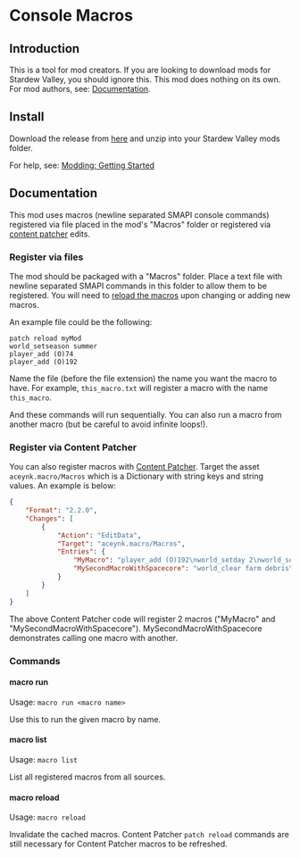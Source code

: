 # Console Macros

## Introduction

This is a tool for mod creators. If you are looking to download mods for Stardew Valley, you should ignore this.
This mod does nothing on its own. For mod authors, see: [Documentation](#Documentation).

## Install

Download the release from [here](https://github.com/aceynk/ConsoleMacros/releases) and unzip into your Stardew Valley
mods folder.

For help, see: [Modding: Getting Started](https://stardewvalleywiki.com/Modding:Player_Guide/Getting_Started)

## Documentation

This mod uses macros (newline separated SMAPI console commands) registered via file placed in the mod's "Macros" folder
or registered via [content patcher](https://www.nexusmods.com/stardewvalley/mods/1915?tab=files) edits.

### Register via files

The mod should be packaged with a "Macros" folder. Place a text file with newline separated SMAPI commands in this
folder to allow them to be registered. You will need to [reload the macros](#macro-reload) upon changing or adding new
macros.

An example file could be the following:

```
patch reload myMod
world_setseason summer
player_add (O)74
player_add (O)192
```

Name the file (before the file extension) the name you want the macro to have. For example, ``this_macro.txt`` will
register a macro with the name ``this_macro``.

And these commands will run sequentially. You can also run a macro from another macro (but be careful to avoid infinite
loops!).

### Register via Content Patcher

You can also register macros with [Content Patcher](https://www.nexusmods.com/stardewvalley/mods/1915?tab=files). Target
the asset ``aceynk.macro/Macros`` which is a Dictionary with string keys and string values. An example is below:

```json
{
    "Format": "2.2.0",
    "Changes": [
        {
            "Action": "EditData",
            "Target": "aceynk.macro/Macros",
            "Entries": {
                "MyMacro": "player_add (O)192\nworld_setday 2\nworld_setseason summer",
                "MySecondMacroWithSpacecore": "world_clear farm debris\nmacro run MyMacro\nplayer_giveexp foraging 100"
            }
        }
    ]
}
```

The above Content Patcher code will register 2 macros ("MyMacro" and "MySecondMacroWithSpacecore").
MySecondMacroWithSpacecore demonstrates calling one macro with another.

### Commands

#### macro run

Usage: ``macro run <macro name>``

Use this to run the given macro by name.

#### macro list

Usage: ``macro list``

List all registered macros from all sources.

#### macro reload

Usage: ``macro reload``

Invalidate the cached macros. Content Patcher ``patch reload`` commands are still necessary for Content Patcher macros
to be refreshed.